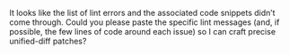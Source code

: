 It looks like the list of lint errors and the associated code snippets didn’t come through. Could you please paste the specific lint messages (and, if possible, the few lines of code around each issue) so I can craft precise unified-diff patches?